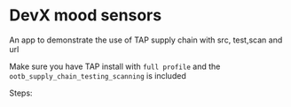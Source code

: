 # DevX mood sensors

An app to demonstrate the use of TAP supply chain with src, test,scan and url

Make sure you have TAP install with ```full profile``` and the ```ootb_supply_chain_testing_scanning``` is included

Steps:


